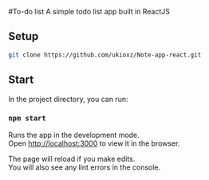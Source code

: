 #To-do list
A simple todo list app built in ReactJS

## Setup
```bash
git clone https://github.com/ukioxz/Note-app-react.git
```
## Start

In the project directory, you can run:

### `npm start`

Runs the app in the development mode.<br>
Open [http://localhost:3000](http://localhost:3000) to view it in the browser.

The page will reload if you make edits.<br>
You will also see any lint errors in the console.

